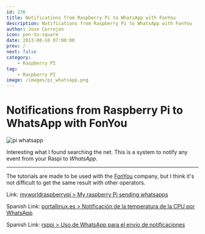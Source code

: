 ```yaml
---
id: 236
title: Notifications from Raspberry Pi to WhatsApp with FonYou
description: Notifications from Raspberry Pi to WhatsApp with FonYou
author: Jose Cerrejon
icon: pen-to-square
date: 2013-08-16 07:00:00
prev: /
next: false
category:
    - Raspberry PI
tag:
    - Raspberry PI
image: /images/pi_whatsapp.png
---
```


# Notifications from Raspberry Pi to WhatsApp with FonYou

![pi whatsapp](/images/pi_whatsapp.png)

Interesting what I found searching the net. This is a system to notify any event from your Raspi to _WhatsApp_.

---

The tutorials are made to be used with the [FonYou](https://www.fonyou.es) company, but I think it's not difficult to get the same result with other operators.

Link: [myworldraspberrypi > My raspberry Pi sending whatsapps](https://myworldraspberrypi.blogspot.com.es/2013/02/my-raspberry-pi-sending-whatsapps.html)

Spanish Link: [portallinux.es > Notificaci&oacute;n de la temperatura de la CPU por WhatsApp](https://portallinux.es/raspberry-pi-notificacion-de-la-temperatura-de-la-cpu-por-whatsapp/)

Spanish Link: [rsppi > Uso de WhatsApp para el envio de notificaciones](https://rsppi.blogspot.com.es/2012/10/uso-de-whatsapp-para-el-envio-de.html)
